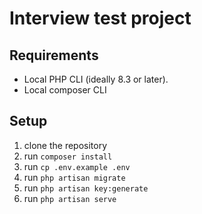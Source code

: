 # Interview test project

## Requirements

* Local PHP CLI (ideally 8.3 or later).
* Local composer CLI

## Setup

1. clone the repository
2. run `composer install`
3. run `cp .env.example .env`
4. run `php artisan migrate`
4. run `php artisan key:generate`
3. run `php artisan serve`
